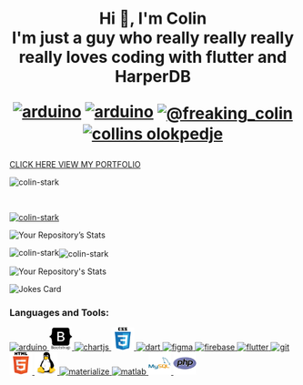 <h1 align="center">Hi 👋, I'm Colin<br>I'm just a guy who really really really really loves coding with flutter and HarperDB<br>
<p align="center">
<a href="mailto:collinscodes@gmail.com?"><img src="https://cdn-icons-png.flaticon.com/512/281/281769.png" alt="arduino" width="50" height="50"/></a> <a href="https://hashnode.com/@unorthodox-developer"><img src="https://cdn.hashnode.com/res/hashnode/image/upload/v1611902473383/CDyAuTy75.png?auto=compress" alt="arduino" width="50" height="50"/></a> <a href="https://twitter.com/@freaking_colin" target="blank"><img align="center" src="https://aux2.iconspalace.com/uploads/twitter-icon-256-2130177043.png" alt="@freaking_colin" height="50" width="50"/></a> <a href="https://www.linkedin.com/in/collins-olokpedje-739955136/" target="blank"><img align="center" src="https://upload.wikimedia.org/wikipedia/commons/thumb/e/e9/Linkedin_icon.svg/256px-Linkedin_icon.svg.png" alt="collins olokpedje" height="50" width="50" /></a>
</p>
</h1>

[CLICK HERE VIEW MY PORTFOLIO](https://github.com/Colin-Stark/PORTFOLIO.git)

<p align="left"> <img src="https://komarev.com/ghpvc/?username=colin-stark&label=Profile%20views&color=0e75b6&style=flat" alt="colin-stark" /> </p><br>
<p align="left"> <a href="https://github.com/ryo-ma/github-profile-trophy"><img src="https://github-profile-trophy.vercel.app/?username=colin-stark" alt="colin-stark" /></a> </p>


![Your Repository’s Stats](https://github-readme-stats.vercel.app/api?username=Colin-Stark&show_icons=true)
 
<p><img align="left" src="https://github-readme-stats.vercel.app/api/top-langs?username=colin-stark&show_icons=true&locale=en&layout=compact" alt="colin-stark" /></p>

<p><img align="center" src="https://github-readme-streak-stats.herokuapp.com/?user=colin-stark&" alt="colin-stark" /></p>

![Your Repository's Stats](https://github-readme-stats.vercel.app/api/top-langs/?username=Colin-Stark&theme=blue-green) 

![Jokes Card](https://readme-jokes.vercel.app/api)



<h3 align="left">Languages and Tools:</h3>
<p align="left"> <a href="https://www.arduino.cc/" target="_blank" rel="noreferrer"><img src="https://cdn.worldvectorlogo.com/logos/arduino-1.svg" alt="arduino" width="40" height="40"/> </a> <a href="https://getbootstrap.com" target="_blank" rel="noreferrer"><img src="https://raw.githubusercontent.com/devicons/devicon/master/icons/bootstrap/bootstrap-plain-wordmark.svg" alt="bootstrap" width="40" height="40"/> </a> <a href="https://www.chartjs.org" target="_blank" rel="noreferrer"><img src="https://www.chartjs.org/media/logo-title.svg" alt="chartjs" width="40" height="40"/> </a> <a href="https://www.w3schools.com/css/" target="_blank" rel="noreferrer"><img src="https://raw.githubusercontent.com/devicons/devicon/master/icons/css3/css3-original-wordmark.svg" alt="css3" width="40" height="40"/> </a> <a href="https://dart.dev" target="_blank" rel="noreferrer"><img src="https://www.vectorlogo.zone/logos/dartlang/dartlang-icon.svg" alt="dart" width="40" height="40"/> </a> <a href="https://www.figma.com/" target="_blank" rel="noreferrer"><img src="https://www.vectorlogo.zone/logos/figma/figma-icon.svg" alt="figma" width="40" height="40"/> </a> <a href="https://firebase.google.com/" target="_blank" rel="noreferrer"><img src="https://www.vectorlogo.zone/logos/firebase/firebase-icon.svg" alt="firebase" width="40" height="40"/> </a> <a href="https://flutter.dev" target="_blank" rel="noreferrer"><img src="https://www.vectorlogo.zone/logos/flutterio/flutterio-icon.svg" alt="flutter" width="40" height="40"/> </a> <a href="https://git-scm.com/" target="_blank" rel="noreferrer"><img src="https://www.vectorlogo.zone/logos/git-scm/git-scm-icon.svg" alt="git" width="40" height="40"/> </a> <a href="https://www.w3.org/html/" target="_blank" rel="noreferrer"><img src="https://raw.githubusercontent.com/devicons/devicon/master/icons/html5/html5-original-wordmark.svg" alt="html5" width="40" height="40"/> </a> <a href="https://www.linux.org/" target="_blank" rel="noreferrer"><img src="https://raw.githubusercontent.com/devicons/devicon/master/icons/linux/linux-original.svg" alt="linux" width="40" height="40"/> </a> <a href="https://materializecss.com/" target="_blank" rel="noreferrer"><img src="https://raw.githubusercontent.com/prplx/svg-logos/5585531d45d294869c4eaab4d7cf2e9c167710a9/svg/materialize.svg" alt="materialize" width="40" height="40"/> </a> <a href="https://www.mathworks.com/" target="_blank" rel="noreferrer"><img src="https://upload.wikimedia.org/wikipedia/commons/2/21/Matlab_Logo.png" alt="matlab" width="40" height="40"/> </a> <a href="https://www.mysql.com/" target="_blank" rel="noreferrer"><img src="https://raw.githubusercontent.com/devicons/devicon/master/icons/mysql/mysql-original-wordmark.svg" alt="mysql" width="40" height="40"/> </a> <a href="https://www.php.net" target="_blank" rel="noreferrer"><img src="https://raw.githubusercontent.com/devicons/devicon/master/icons/php/php-original.svg" alt="php" width="40" height="40"/> </a> </p>






